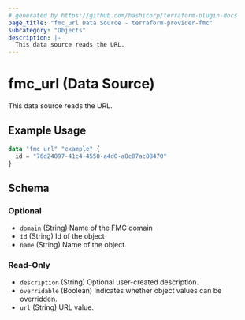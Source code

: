 ```yaml
---
# generated by https://github.com/hashicorp/terraform-plugin-docs
page_title: "fmc_url Data Source - terraform-provider-fmc"
subcategory: "Objects"
description: |-
  This data source reads the URL.
---
```


# fmc_url (Data Source)

This data source reads the URL.

## Example Usage

```terraform
data "fmc_url" "example" {
  id = "76d24097-41c4-4558-a4d0-a8c07ac08470"
}
```

<!-- schema generated by tfplugindocs -->
## Schema

### Optional

- `domain` (String) Name of the FMC domain
- `id` (String) Id of the object
- `name` (String) Name of the object.

### Read-Only

- `description` (String) Optional user-created description.
- `overridable` (Boolean) Indicates whether object values can be overridden.
- `url` (String) URL value.

